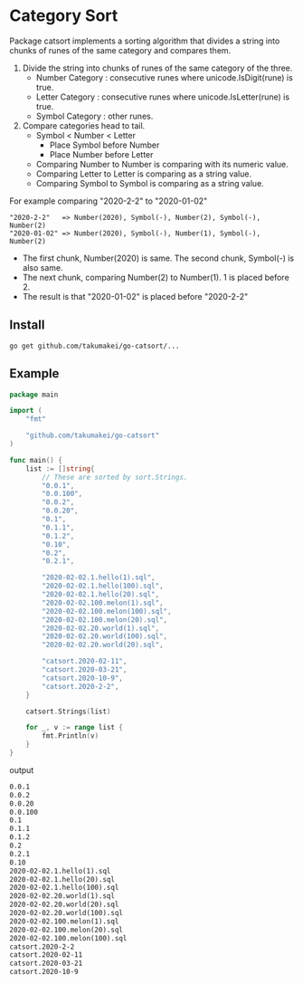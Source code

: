 Category Sort
======================================================================


Package catsort implements a sorting algorithm that divides a string into
chunks of runes of the same category and compares them.

1. Divide the string into chunks of runes of the same category of the three.
    - Number Category : consecutive runes where unicode.IsDigit(rune) is true.
    - Letter Category : consecutive runes where unicode.IsLetter(rune) is true.
    - Symbol Category : other runes.
2. Compare categories head to tail.
    - Symbol < Number < Letter
        - Place Symbol before Number
        - Place Number before Letter
    - Comparing Number to Number is comparing with its numeric value.
    - Comparing Letter to Letter is comparing as a string value.
    - Comparing Symbol to Symbol is comparing as a string value.

For example comparing "2020-2-2" to "2020-01-02"

    "2020-2-2"   => Number(2020), Symbol(-), Number(2), Symbol(-), Number(2)
    "2020-01-02" => Number(2020), Symbol(-), Number(1), Symbol(-), Number(2)

 - The first chunk, Number(2020) is same. The second chunk, Symbol(-) is also same.
 - The next chunk, comparing Number(2) to Number(1). 1 is placed before 2.
 - The result is that "2020-01-02" is placed before "2020-2-2"




Install
----------------------------------------------------------------------

```
go get github.com/takumakei/go-catsort/...
```

Example
----------------------------------------------------------------------

```go
package main

import (
	"fmt"

	"github.com/takumakei/go-catsort"
)

func main() {
	list := []string{
		// These are sorted by sort.Strings.
		"0.0.1",
		"0.0.100",
		"0.0.2",
		"0.0.20",
		"0.1",
		"0.1.1",
		"0.1.2",
		"0.10",
		"0.2",
		"0.2.1",

		"2020-02-02.1.hello(1).sql",
		"2020-02-02.1.hello(100).sql",
		"2020-02-02.1.hello(20).sql",
		"2020-02-02.100.melon(1).sql",
		"2020-02-02.100.melon(100).sql",
		"2020-02-02.100.melon(20).sql",
		"2020-02-02.20.world(1).sql",
		"2020-02-02.20.world(100).sql",
		"2020-02-02.20.world(20).sql",

		"catsort.2020-02-11",
		"catsort.2020-03-21",
		"catsort.2020-10-9",
		"catsort.2020-2-2",
	}

	catsort.Strings(list)

	for _, v := range list {
		fmt.Println(v)
	}
}
```

output

```txt
0.0.1
0.0.2
0.0.20
0.0.100
0.1
0.1.1
0.1.2
0.2
0.2.1
0.10
2020-02-02.1.hello(1).sql
2020-02-02.1.hello(20).sql
2020-02-02.1.hello(100).sql
2020-02-02.20.world(1).sql
2020-02-02.20.world(20).sql
2020-02-02.20.world(100).sql
2020-02-02.100.melon(1).sql
2020-02-02.100.melon(20).sql
2020-02-02.100.melon(100).sql
catsort.2020-2-2
catsort.2020-02-11
catsort.2020-03-21
catsort.2020-10-9
```
